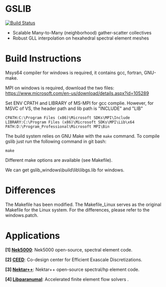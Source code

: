 # GSLIB 

[![Build Status](https://travis-ci.org/gslib/gslib.svg?branch=master)](https://travis-ci.org/gslib/gslib)

* Scalable Many-to-Many (neighborhood) gather-scatter collectives
* Robust GLL interpolation on hexahedral spectral element meshes




# Build Instructions
Msys64 compiler for windows is required, it contains gcc, fortran, GNU-make.

MPI on windows is required, download the two files: https://www.microsoft.com/en-us/download/details.aspx?id=105289

Set ENV CPATH and LIBRARY of MS-MPI for gcc complie. However, for MSVC of VS, the header path and lib path is "INCLUDE" and "LIB"

```
CPATH:C:\Program Files (x86)\Microsoft SDKs\MPI\Include
LIBRARY:C:\Program Files (x86)\Microsoft SDKs\MPI\Lib\x64
PATH:D:\Program_Professional\Microsoft MPI\Bin
```
The build system relies on GNU Make with the `make` command. To compile gslib just run the following command in git bash:

```
make
```

Different make options are available (see Makefile).

We can get gslib_windows\build\lib\libgs.lib for windows.

# Differences
The Makefile has been modified. The Makefile_Linux serves as the original Makefile for the Linux system. For the differences, please refer to the windows.patch.

# Applications

**\[1]&#160;[Nek5000](https://nek5000.mcs.anl.gov/)**: Nek5000 open-source, spectral element code.

**\[2]&#160;[CEED](http://ceed.exascaleproject.org/)**: Co-design center for Efficient Exascale Discretizations.

**\[3]&#160;[Nektar++](http://www.nektar.info)**: Nektar++ open-source spectral/hp element code.

**\[4]&#160;[Libparanumal](https://github.com/paranumal/libparanumal)**: Accelerated finite element flow solvers .
